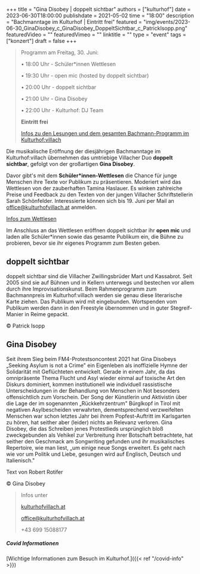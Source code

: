 +++
title = "Gina Disobey | doppelt sichtbar"
authors = ["kulturhof"]
date = 2023-06-30T18:00:00
publishdate = 2021-05-02
time = "18:00"
description = "Bachmanntage im Kulturhof | Eintritt frei"
featured = "img/events/2023-06-30_GinaDisobey_c_GinaDisobey_DoppeltSichtbar_c_PatrickIsopp.png"
featuredVideo = ""
featuredVimeo = ""
linktitle = ""
type = "event"
tags = ["konzert"]
draft = false
+++

>Programm am Freitag, 30. Juni:
>
>•	18:00 Uhr - Schüler\*innen Wettlesen
>
>•	19:30 Uhr - open mic (hosted by doppelt sichtbar)
>
>•	20:00 Uhr - doppelt sichtbar
>
>•	21:00 Uhr - Gina Disobey
>
>•	22:00 Uhr - Kulturhof: DJ Team
>
>**Eintritt frei**
>
>[Infos zu den Lesungen und dem gesamten Bachmann-Programm im Kulturhof:villach](https://kulturhofvillach.at/events/2023/2023-06-30_bachmann/)


Die musikalische Eröffnung der diesjährigen Bachmanntage im Kulturhof:villach übernehmen das umtriebige Villacher Duo **doppelt sichtbar**, gefolgt von der großartigen **Gina Disobey**.

Davor gibt's mit dem **Schüler\*innen-Wettlesen** die Chance für junge Menschen ihre Texte vor Publikum zu präsentieren. Moderiert wird das Wettlesen von der zauberhaften Tamina Haslauer. Es winken zahlreiche Preise und Feedback zu den Texten von der jungen Villacher Schriftstellerin Sarah Schönfelder. Interessierte können sich bis 19. Juni per Mail an office@kulturhofvillach.at anmelden.

[Infos zum Wettlesen](https://kulturhofvillach.at/news/2023-06-30_wettlesen/)

Im Anschluss an das Wettlesen eröffnen doppelt sichtbar ihr **open mic** und laden alle Schüler\*innen sowie das gesamte Publikum ein, die Bühne zu probieren, bevor sie ihr eigenes Programm zum Besten geben.

## doppelt sichtbar ##

doppelt sichtbar sind die Villacher Zwillingsbrüder Mart und Kassabrot. Seit 2005 sind sie auf Bühnen und in Kellern unterwegs und bestechen vor allem durch ihre Improvisationskunst.
Beim Rahmenprogramm zum Bachmannpreis im Kulturhof:villach werden sie genau diese literarische Karte ziehen. Das Publikum wird mit eingebunden. Wortspenden vom Publikum werden dann in den Freestyle übernommen und in guter Stegreif-Manier in Reime gepackt.

© Patrick Isopp

## Gina Disobey ##
Seit ihrem Sieg beim FM4-Protestsoncontest 2021 hat Gina Disobeys „Seeking Asylum is not a Crime" ein Eigenleben als inoffizielle Hymne der Solidarität mit Geflüchteten entwickelt. Gerade in einem Jahr, da das omnipräsente Thema Flucht und Asyl wieder einmal auf toxische Art den Diskurs dominiert, kommen institutionell wie individuell rassistische Unterscheidungen in der Behandlung von Menschen in Not besonders offensichtlich zum Vorschein.
Der Song der Künstlerin und Aktivistin über die Lage der im sogenannten „Rückkehrzentrum" Bürglkopf in Tirol mit negativen Asylbescheiden verwahrten, dementsprechend verzweifelten Menschen war schon letztes Jahr bei ihrem Popfest-Auftritt im Karlsgarten zu hören, hat seither aber (leider) nichts an Relevanz verloren. Gina Disobey, die das Schreiben jenes Protestlieds ursprünglich bloß zweckgebunden als Vehikel zur Verbreitung ihrer Botschaft betrachtete, hat seither den Geschmack am Songwriting gefunden und ihr musikalisches Repertoire, wie man liest, „um einige neue Songs erweitert. Es geht nach wie vor um Politik und Liebe, gesungen wird auf Englisch, Deutsch und Italienisch."

Text von Robert Rotifer

© Gina Disobey


>Infos unter
>
>[kulturhofvillach.at](https://www.kulturhofvillach.at/)
>
>office@kulturhofvillach.at
>
>+43 699 15088177

##### Covid Informationen
[Wichtige Informationen zum Besuch im Kulturhof.]({{< ref "/covid-info" >}})
